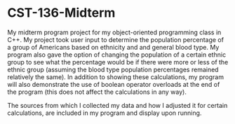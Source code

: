# CST-136-Midterm
My midterm program project for my object-oriented programming class in C++. My project took user input to determine the population percentage of a group of Americans based on ethnicity and and general blood type. My program also gave the option of changing the population of a certain ethnic group to see what the percentage would be if there were more or less of the ethnic group (assuming the blood type population percentages remained relatively the same). In addition to showing these calculations, my program will also demonstrate the use of boolean operator overloads at the end of the program (this does not affect the calculations in any way).

The sources from which I collected my data and how I adjusted it for certain calculations, are included in my program and display upon running.
